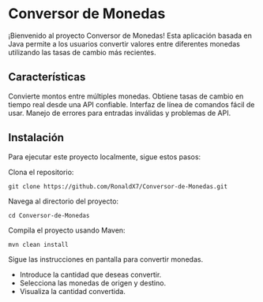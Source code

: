 <h1>Conversor de Monedas</h1>
<p>
  ¡Bienvenido al proyecto Conversor de Monedas! Esta aplicación basada en Java permite a los usuarios convertir valores entre diferentes monedas utilizando las tasas de cambio más recientes.
  <h2>Características</h2>
  
  Convierte montos entre múltiples monedas.
  Obtiene tasas de cambio en tiempo real desde una API confiable.
  Interfaz de línea de comandos fácil de usar.
  Manejo de errores para entradas inválidas y problemas de API.
  
  <h2>Instalación</h2>
  
  Para ejecutar este proyecto localmente, sigue estos pasos:
  
  Clona el repositorio:
  
  ```git clone https://github.com/RonaldX7/Conversor-de-Monedas.git```
  
  Navega al directorio del proyecto:
  
  ```cd Conversor-de-Monedas```
  
  Compila el proyecto usando Maven:
  
  ```mvn clean install```

  Sigue las instrucciones en pantalla para convertir monedas.
  
  - Introduce la cantidad que deseas convertir.
  - Selecciona las monedas de origen y destino.
  - Visualiza la cantidad convertida.
  </p>
